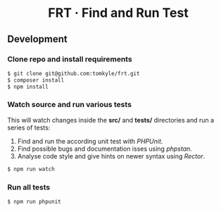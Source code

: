 <h1 align="center">FRT · Find and Run Test</h1>





## Development

### Clone repo and install requirements

```bash
$ git clone git@github.com:tomkyle/frt.git
$ composer install
$ npm install
```

### Watch source and run various tests

This will watch changes inside the **src/** and **tests/** directories and run a series of tests:

1. Find and run the according unit test with *PHPUnit*.
2. Find possible bugs and documentation isses using *phpstan*. 
3. Analyse code style and give hints on newer syntax using *Rector*.

```bash
$ npm run watch
```

### Run all tests

```bash
$ npm run phpunit
```
